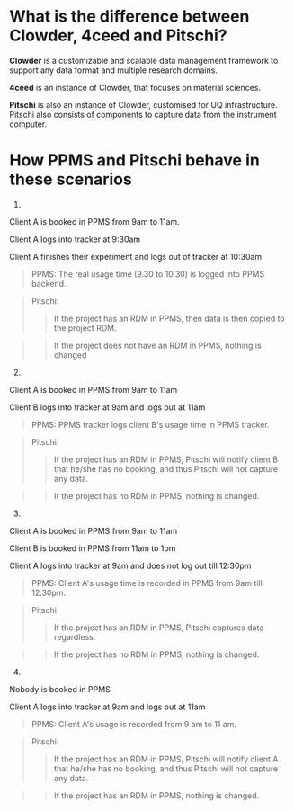 # What is the difference between Clowder, 4ceed and Pitschi?

**Clowder** is a customizable and scalable data management framework to support any data format and multiple research domains. 

**4ceed** is an instance of Clowder, that focuses on material sciences. 

**Pitschi** is also an instance of Clowder, customised for UQ infrastructure. Pitschi also consists of components to capture data from the instrument computer. 

# How PPMS and Pitschi behave in these scenarios
1) 

  Client A is booked in PPMS from 9am to 11am.
  
  Client A logs into tracker at 9:30am
  
  Client A finishes their experiment and logs out of tracker at 10:30am

>PPMS: The real usage time (9.30 to 10.30) is logged into PPMS backend.

>Pitschi:
>> If the project has an RDM in PPMS, then data is then copied to the project RDM.

>> If the project does not have an RDM in PPMS, nothing is changed

2)
  Client A is booked in PPMS from 9am to 11am

  Client B logs into tracker at 9am and logs out at 11am

>PPMS: PPMS tracker logs client B's usage time in PPMS tracker.

>Pitschi:
>> If the project has an RDM in PPMS, Pitschi will notify client B that he/she has no booking, and thus Pitschi will not capture any data.

>> If the project has no RDM in PPMS, nothing is changed.

3)
  Client A is booked in PPMS from 9am to 11am

  Client B is booked in PPMS from 11am to 1pm

  Client A logs into tracker at 9am and does not log out till 12:30pm

>PPMS: Client A's usage time is recorded in PPMS from 9am till 12.30pm.

> Pitschi
>> If the project has an RDM in PPMS, Pitschi captures data regardless.

>> If the project has no RDM in PPMS, nothing is changed.

4)
  Nobody is booked in PPMS

  Client A logs into tracker at 9am and logs out at 11am

> PPMS: Client A's usage is recorded from 9 am to 11 am.

> Pitschi:
>> If the project has an RDM in PPMS, Pitschi will notify client A that he/she has no booking, and thus Pitschi will not capture any data.

>> If the project has an RDM in PPMS, nothing is changed. 
